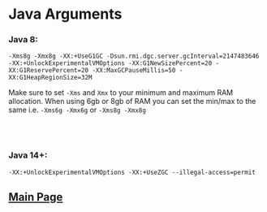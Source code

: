 # Java Arguments


### **Java 8:**
`-Xms8g -Xmx8g -XX:+UseG1GC -Dsun.rmi.dgc.server.gcInterval=2147483646 -XX:+UnlockExperimentalVMOptions -XX:G1NewSizePercent=20 -XX:G1ReservePercent=20 -XX:MaxGCPauseMillis=50 -XX:G1HeapRegionSize=32M`

Make sure to set `-Xms` and `Xmx` to your minimum and maximum RAM allocation. When using 6gb or 8gb of RAM you can set the min/max to the same i.e. `-Xms6g -Xmx6g` or `-Xms8g -Xmx8g`


<br/><br/>




### **Java 14+:**
`-XX:+UnlockExperimentalVMOptions -XX:+UseZGC --illegal-access=permit`

## [**Main Page**](/modpack-dev)